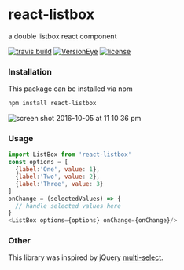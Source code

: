 # react-listbox
a double listbox react component

[![travis build](https://img.shields.io/travis/Sridatta19/react-listbox.svg?maxAge=2592000?style=flat-square)](https://travis-ci.org/Sridatta19/react-listbox)
[![VersionEye](https://img.shields.io/versioneye/d/Sridatta19/react-listbox.svg?maxAge=2592000?style=flat-square)]()
[![license](https://img.shields.io/github/license/Sridatta19/react-listbox.svg?maxAge=2592000?style=flat-square)]()

### Installation

This package can be installed via npm

```javascript
npm install react-listbox
```

![screen shot 2016-10-05 at 11 10 36 pm](https://cloud.githubusercontent.com/assets/11784027/19124722/edaa7f78-8b51-11e6-9723-2bb59aa35201.png)

### Usage

```javascript
import ListBox from 'react-listbox'
const options = [
  {label:'One', value: 1},
  {label:'Two', value: 2},
  {label:'Three', value: 3}
]
onChange = (selectedValues) => {
  // handle selected values here
}
<ListBox options={options} onChange={onChange}/>
```

### Other

This library was inspired by jQuery [multi-select](https://github.com/lou/multi-select/).
